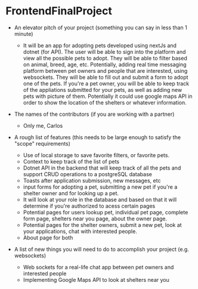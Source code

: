 # FrontendFinalProject

- An elevator pitch of your project (something you can say in less than 1 minute)
  - It will be an app for adopting pets developed using nextJs and dotnet (for API). The user will be able to sign into the platform and view all the possible pets to adopt. They will be able to filter based on animal, breed, age, etc. Potentially, adding real time messaging platform between pet owners and people that are interested, using websockets. They will be able to fill out and submit a form to adopt one of the pets. If you're a pet owner, you will be able to keep track of the appliations submitted for your pets, as well as adding new pets with picture of them. Potentially it could use google maps API in order to show the location of the shelters or whatever information.
  
- The names of the contributors (if you are working with a partner)
  - Only me, Carlos
  
- A rough list of features (this needs to be large enough to satisfy the "scope" requirements)
  - Use of local storage to save favorite filters, or favorite pets.
  - Context to keep track of the list of pets
  - Dotnet API in the backend that will keep track of all the pets and support CRUD operations to a postgreSQL database
  - Toasts after application submission, new messages, etc
  - input forms for adopting a pet, submitting a new pet if you're a shelter owner and for looking up a pet.
  - It will look at your role in the database and based on that it will determine if you're authorized to acess certain pages
  - Potential pages for users lookup pet, individual pet page, complete form page, shelters near you page, about the owner page.
  - Potential pages for the shelter owners, submit a new pet, look at your applications, chat with interested people.
  - About page for both
 
- A list of new things you will need to do to accomplish your project (e.g. websockets)
  - Web sockets for a real-life chat app between pet owners and interested people
  - Implementing Google Maps API to look at shelters near you
